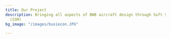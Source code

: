 ```yaml
---
title: Our Project
description: Bringing all aspects of BWB aircraft design through Soft Systems Methodology
  (SSM)
bg_image: "/images/busiecon.JPG"

---
```

